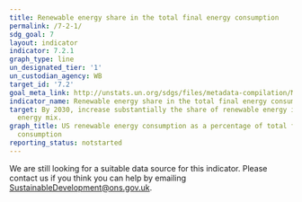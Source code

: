 ```yaml
---
title: Renewable energy share in the total final energy consumption
permalink: /7-2-1/
sdg_goal: 7
layout: indicator
indicator: 7.2.1
graph_type: line
un_designated_tier: '1'
un_custodian_agency: WB
target_id: '7.2'
goal_meta_link: http://unstats.un.org/sdgs/files/metadata-compilation/Metadata-Goal-7.pdf
indicator_name: Renewable energy share in the total final energy consumption
target: By 2030, increase substantially the share of renewable energy in the global
  energy mix.
graph_title: US renewable energy consumption as a percentage of total final energy
  consumption
reporting_status: notstarted
---
```


We are still looking for a suitable data source for this indicator. Please contact us if you think you can help by emailing <a href="mailto:SustainableDevelopment@ons.gov.uk">SustainableDevelopment@ons.gov.uk</a>.


